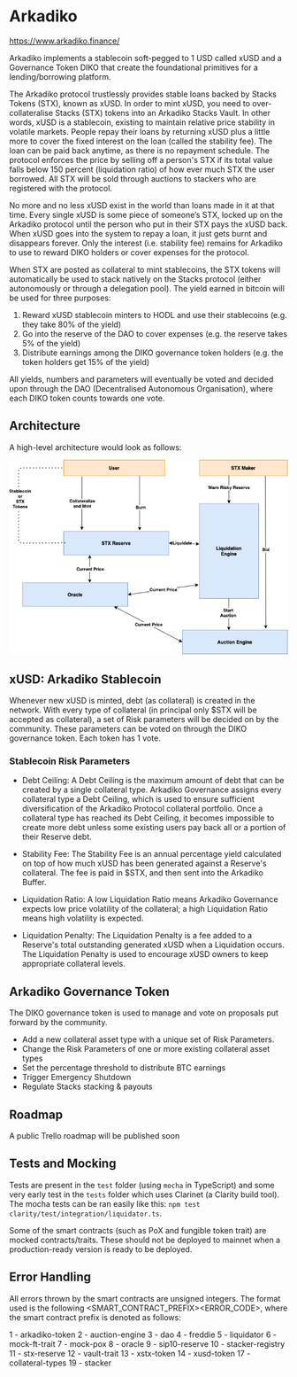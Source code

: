 # Arkadiko
https://www.arkadiko.finance/

Arkadiko implements a stablecoin soft-pegged to 1 USD called xUSD and a Governance Token DIKO that create the foundational primitives for a lending/borrowing platform.

The Arkadiko protocol trustlessly provides stable loans backed by Stacks Tokens (STX), known as xUSD. In order to mint xUSD, you need to over-collateralise Stacks (STX) tokens into an Arkadiko Stacks Vault. In other words, xUSD is a stablecoin, existing to maintain relative price stability in volatile markets. People repay their loans by returning xUSD plus a little more to cover the fixed interest on the loan (called the stability fee). The loan can be paid back anytime, as there is no repayment schedule. The protocol enforces the price by selling off a person's STX if its total value falls below 150 percent (liquidation ratio) of how ever much STX the user borrowed. All STX will be sold through auctions to stackers who are registered with the protocol.

No more and no less xUSD exist in the world than loans made in it at that time. Every single xUSD is some piece of someone’s STX, locked up on the Arkadiko protocol until the person who put in their STX pays the xUSD back. When xUSD goes into the system to repay a loan, it just gets burnt and disappears forever. Only the interest (i.e. stability fee) remains for Arkadiko to use to reward DIKO holders or cover expenses for the protocol.

When STX are posted as collateral to mint stablecoins, the STX tokens will automatically be used to stack natively on the Stacks protocol (either autonomously or through a delegation pool). The yield earned in bitcoin will be used for three purposes:

1. Reward xUSD stablecoin minters to HODL and use their stablecoins (e.g. they take 80% of the yield)
2. Go into the reserve of the DAO to cover expenses (e.g. the reserve takes 5% of the yield)
3. Distribute earnings among the DIKO governance token holders (e.g. the token holders get 15% of the yield)

All yields, numbers and parameters will eventually be voted and decided upon through the DAO (Decentralised Autonomous Organisation), where each DIKO token counts towards one vote.

## Architecture

A high-level architecture would look as follows:

![Architecture](https://github.com/philipdesmedt/arkadiko-dao/blob/master/docs/architecture-high-level.png?raw=true)


## xUSD: Arkadiko Stablecoin

Whenever new xUSD is minted, debt (as collateral) is created in the network. With every type of collateral (in principal only $STX will be accepted as collateral), a set of Risk parameters will be decided on by the community. These parameters can be voted on through the DIKO governance token. Each token has 1 vote.

### Stablecoin Risk Parameters

- Debt​ ​Ceiling:​ A Debt Ceiling is the maximum amount of debt that can be created by a single collateral type. Arkadiko Governance assigns every collateral type a Debt Ceiling, which is used to ensure sufficient diversification of the Arkadiko Protocol collateral portfolio. Once a collateral type has reached its Debt Ceiling, it becomes impossible to create more debt unless some existing users pay back all or a portion of their Reserve debt.

- Stability​ ​Fee:​ The Stability Fee is an annual percentage yield calculated on top of how much xUSD has been generated against a Reserve's collateral. The fee is paid in $STX, and then sent into the Arkadiko Buffer.

- Liquidation​ ​Ratio:​ ​A low Liquidation Ratio means Arkadiko Governance expects low price volatility of the collateral; a high Liquidation Ratio means high volatility is expected.

- Liquidation Penalty:​ The Liquidation Penalty is a fee added to a Reserve's total outstanding generated xUSD when a Liquidation occurs. The Liquidation Penalty is used to encourage xUSD owners to keep appropriate collateral levels.


## Arkadiko Governance Token

The DIKO governance token is used to manage and vote on proposals put forward by the community.

- Add a​ ​new​ ​collateral asset ​type with a unique set of Risk Parameters.
- Change the Risk Parameters of one or more existing collateral asset types
- Set the percentage threshold to distribute BTC earnings
- Trigger Emergency Shutdown
- Regulate Stacks stacking & payouts

## Roadmap

A public Trello roadmap will be published soon

## Tests and Mocking

Tests are present in the `test` folder (using `mocha` in TypeScript) and some very early test in the `tests` folder which uses Clarinet (a Clarity build tool). The mocha tests can be ran easily like this: `npm test clarity/test/integration/liquidator.ts`.

Some of the smart contracts (such as PoX and fungible token trait) are mocked contracts/traits. These should not be deployed to mainnet when a production-ready version is ready to be deployed.

## Error Handling

All errors thrown by the smart contracts are unsigned integers. The format used is the following <SMART_CONTRACT_PREFIX><ERROR_CODE>, where the smart contract prefix is denoted as follows:

1 - arkadiko-token
2 - auction-engine
3 - dao
4 - freddie
5 - liquidator
6 - mock-ft-trait
7 - mock-pox
8 - oracle
9 - sip10-reserve
10 - stacker-registry
11 - stx-reserve
12 - vault-trait
13 - xstx-token
14 - xusd-token
17 - collateral-types
19 - stacker
